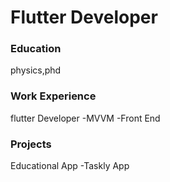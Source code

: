 # Flutter Developer

### Education
physics,phd

### Work Experience
flutter Developer
-MVVM
-Front End

### Projects
Educational App
-Taskly App
